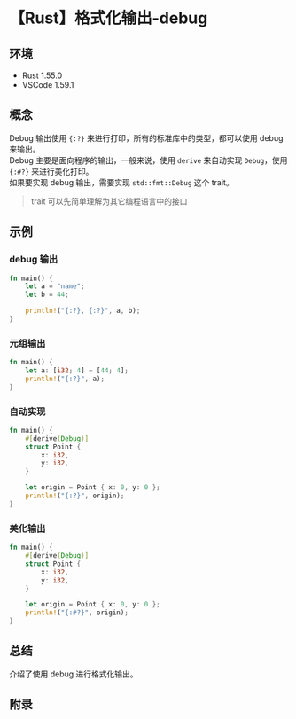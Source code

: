 # 【Rust】格式化输出-debug

## 环境

- Rust 1.55.0
- VSCode 1.59.1

## 概念

Debug 输出使用 `{:?}` 来进行打印，所有的标准库中的类型，都可以使用 debug 来输出。  
Debug 主要是面向程序的输出，一般来说，使用 `derive` 来自动实现 `Debug`，使用 `{:#?}` 来进行美化打印。  
如果要实现 debug 输出，需要实现 `std::fmt::Debug` 这个 trait。

> trait 可以先简单理解为其它编程语言中的接口

## 示例

### debug 输出

```rust
fn main() {
    let a = "name";
    let b = 44;

    println!("{:?}, {:?}", a, b);
}
```

### 元组输出

```rust
fn main() {
    let a: [i32; 4] = [44; 4];
    println!("{:?}", a);
}
```

### 自动实现

```rust
fn main() {
    #[derive(Debug)]
    struct Point {
        x: i32,
        y: i32,
    }

    let origin = Point { x: 0, y: 0 };
    println!("{:?}", origin);
}
```

### 美化输出

```rust
fn main() {
    #[derive(Debug)]
    struct Point {
        x: i32,
        y: i32,
    }

    let origin = Point { x: 0, y: 0 };
    println!("{:#?}", origin);
}
```

## 总结

介绍了使用 debug 进行格式化输出。

## 附录
